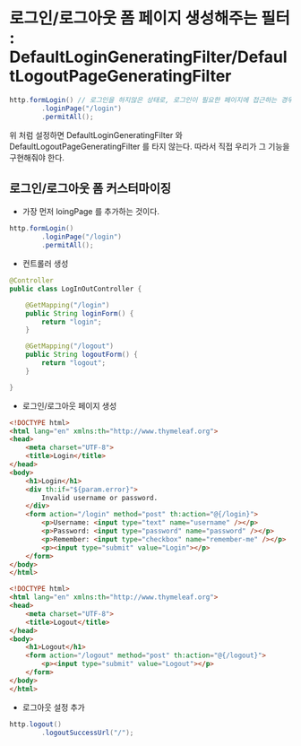 # 로그인/로그아웃 폼 페이지 생성해주는 필터 : DefaultLoginGeneratingFilter/DefaultLogoutPageGeneratingFilter

```java
http.formLogin() // 로그인을 하지않은 상태로, 로그인이 필요한 페이지에 접근하는 경우 로그인 페이지로 redirect
        .loginPage("/login")
        .permitAll();
```                

위 처럼 설정하면 DefaultLoginGeneratingFilter 와 DefaultLogoutPageGeneratingFilter 를 타지 않는다. 따라서 직접 우리가 그 기능을 구현해줘야 한다.

## 로그인/로그아웃 폼 커스터마이징

- 가장 먼저 loingPage 를 추가하는 것이다.

```java
http.formLogin()
        .loginPage("/login")
        .permitAll();
```

- 컨트롤러 생성

```java
@Controller
public class LogInOutController {

    @GetMapping("/login")
    public String loginForm() {
        return "login";
    }

    @GetMapping("/logout")
    public String logoutForm() {
        return "logout";
    }

}
```

- 로그인/로그아웃 페이지 생성

```html
<!DOCTYPE html>
<html lang="en" xmlns:th="http://www.thymeleaf.org">
<head>
    <meta charset="UTF-8">
    <title>Login</title>
</head>
<body>
    <h1>Login</h1>
    <div th:if="${param.error}">
        Invalid username or password.
    </div>
    <form action="/login" method="post" th:action="@{/login}">
        <p>Username: <input type="text" name="username" /></p>
        <p>Password: <input type="password" name="password" /></p>
        <p>Remember: <input type="checkbox" name="remember-me" /></p>
        <p><input type="submit" value="Login"></p>
    </form>
</body>
</html>
```

```html
<!DOCTYPE html>
<html lang="en" xmlns:th="http://www.thymeleaf.org">
<head>
    <meta charset="UTF-8">
    <title>Logout</title>
</head>
<body>
    <h1>Logout</h1>
    <form action="/logout" method="post" th:action="@{/logout}">
        <p><input type="submit" value="Logout"></p>
    </form>
</body>
</html>
```

- 로그아웃 설정 추가

```java
http.logout()
        .logoutSuccessUrl("/");
```


